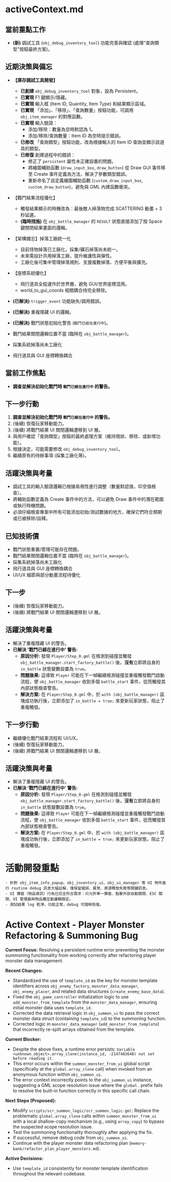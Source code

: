 # activeContext.md

## 當前重點工作
- **(新)** 調試工具 (`obj_debug_inventory_tool`) 功能完善與確認 (處理"查詢類型"按鈕最終方案)。


## 近期決策與備忘
- **【庫存調試工具開發】**
    - **已創建** `obj_debug_inventory_tool` 對象，設為 Persistent。
    - **已實現** F1 鍵顯示/隱藏。
    - **已實現** 輸入框 (Item ID, Quantity, Item Type) 和結果顯示區域。
    - **已實現** 「添加」、「移除」、「查詢數量」按鈕功能，可調用 `obj_item_manager` 的對應函數。
    - **已實現** 輸入驗證：
        - 添加/移除：數量為空時默認為 1。
        - 添加/移除/查詢數量：Item ID 為空時提示錯誤。
    - **已修改** 「查詢類型」按鈕功能，改為根據輸入的 Item ID 查詢並顯示該道具的類型。
    - **已修復** 創建過程中的錯誤：
        - 修正了 `persistent` 屬性未正確設置的問題。
        - 將繪圖輔助函數 (`draw_input_box`, `draw_button`) 從 Draw GUI 事件移至 Create 事件定義為方法，解決了參數類型錯誤。
        - 重新命名了自定義繪圖輔助函數 (`custom_draw_input_box`, `custom_draw_button`)，避免與 GML 內建函數衝突。
- 【戰鬥結果流程優化】
    - 觸發結果顯示的時機改為：最後敵人掉落物完成 SCATTERING 動畫 + 3 秒延遲。
    - **(臨時措施)** 在 `obj_battle_manager` 的 `RESULT` 狀態直接添加了按 Space 鍵關閉結果畫面的邏輯。
    
- 【架構備忘】掉落工廠統一化
  - 目前怪物掉落已工廠化，採集/礦石掉落尚未統一。
  - 未來需設計共用掉落工廠，提升維護性與彈性。
  - 工廠化後可集中管理掉落規則、支援複數掉落、方便平衡與擴充。

- 【座標系統優化】
  - 飛行道具全程運作於世界層，避免 GUI/世界座標混用。
  - world_to_gui_coords 相關耦合待完全移除。
- **(已解決)** `trigger_event` 功能缺失/調用錯誤。
- **(已解決)** 重複隱藏 UI 的邏輯。
- **(已解決)** 戰鬥狀態初始化警告 (`戰鬥已經在進行中`)。
- 戰鬥結果關閉邏輯位置不當 (臨時在 `obj_battle_manager`)。
- 採集系統掉落尚未工廠化
- 飛行道具與 GUI 座標轉換耦合

## 當前工作焦點
- **調查並解決初始化戰鬥時 `戰鬥已經在進行中` 的警告。**


## 下一步行動
1.  **調查並解決初始化戰鬥時 `戰鬥已經在進行中` 的警告。**
2.  (後續) 恢復玩家移動能力。
3.  (後續) 將戰鬥結果 UI 關閉邏輯遷移到 UI 層。
4.  與用戶確認「查詢類型」按鈕的最終處理方案（維持現狀、移除、或新增功能）。
5.  根據決定，可能需要修改 `obj_debug_inventory_tool`。
6.  繼續原有的待辦事項 (採集工廠化等)。

## 活躍決策與考量
- 調試工具的輸入驗證邏輯已根據易用性進行調整（數量默認值，ID空值檢查）。
- 將輔助函數定義為 Create 事件中的方法，可以避免 Draw 事件中的潛在範圍或執行時機問題。
- 必須仔細檢查專案中所有可能添加初始/測試數據的地方，確保它們符合預期或已被移除/註釋。

## 已知技術債
- 戰鬥狀態重置/管理可能存在問題。
- 戰鬥結果關閉邏輯位置不當 (臨時在 `obj_battle_manager`)。
- 採集系統掉落尚未工廠化
- 飛行道具與 GUI 座標轉換耦合
- UI/UX 細節與部分動畫流程待優化

## 下一步
- (後續) 恢復玩家移動能力。
- (後續) 將戰鬥結果 UI 關閉邏輯遷移到 UI 層。

## 活躍決策與考量
- 解決了重複隱藏 UI 的警告。
- **已解決 '戰鬥已經在進行中' 警告:**
    - **原因分析:** 發現 `Player/Step_0.gml` 在檢測到碰撞並觸發 `obj_battle_manager.start_factory_battle()` 後，**沒有**立即將自身的 `in_battle` 狀態變數設置為 `true`。
    - **問題後果:** 這導致 `Player` 可能在下一幀繼續檢測碰撞並重複觸發戰鬥啟動流程，使 `obj_battle_manager` 收到多個 `battle_start` 事件，從而觸發其內部狀態檢查警告。
    - **解決方案:** 在 `Player/Step_0.gml` 中，於 `with (obj_battle_manager)` 區塊成功執行後，立即添加了 `in_battle = true;` 來更新玩家狀態，阻止了重複觸發。

## 下一步行動
- 繼續優化戰鬥結束流程和 UI/UX。
- (後續) 恢復玩家移動能力。
- (後續) 將戰鬥結果 UI 關閉邏輯遷移到 UI 層。

## 活躍決策與考量
- 解決了重複隱藏 UI 的警告。
- **已解決 '戰鬥已經在進行中' 警告:**
    - **原因分析:** 發現 `Player/Step_0.gml` 在檢測到碰撞並觸發 `obj_battle_manager.start_factory_battle()` 後，**沒有**立即將自身的 `in_battle` 狀態變數設置為 `true`。
    - **問題後果:** 這導致 `Player` 可能在下一幀繼續檢測碰撞並重複觸發戰鬥啟動流程，使 `obj_battle_manager` 收到多個 `battle_start` 事件，從而觸發其內部狀態檢查警告。
    - **解決方案:** 在 `Player/Step_0.gml` 中，於 `with (obj_battle_manager)` 區塊成功執行後，立即添加了 `in_battle = true;` 來更新玩家狀態，阻止了重複觸發。

# 活動開發重點
    - 針對 obj_item_info_popup、obj_inventory_ui、obj_ui_manager 等 UI 物件進行 routine debug 訊息大幅註解，僅保留錯誤、異常、資源釋放失敗等關鍵訊息。
    - UI 彈窗（物品資訊）行為已完全符合需求：只允許單一彈窗、點擊外部自動關閉、ESC 關閉、UI 管理器與物品欄互動邏輯穩定。
    - 測試結果 log 乾淨，功能正常，debug 可隨時恢復。

# Active Context - Player Monster Refactoring & Summoning Bug

**Current Focus:** Resolving a persistent runtime error preventing the monster summoning functionality from working correctly after refactoring player monster data management.

**Recent Changes:**
*   Standardized the use of `template_id` as the key for monster template identifiers across `obj_enemy_factory`, `monster_data_manager`, `obj_enemy_placer`, and related data structures (`create_enemy_base_data`).
*   Fixed the `obj_game_controller` initialization logic to use `add_monster_from_template` from the `monster_data_manager`, ensuring initial monster data uses `template_id`.
*   Corrected the data retrieval logic in `obj_summon_ui` to pass the correct monster data struct (containing `template_id`) to the summoning function.
*   Corrected logic in `monster_data_manager` (`add_monster_from_template`) that incorrectly re-split arrays obtained from the template.

**Current Blocker:**
*   Despite the above fixes, a runtime error persists: `Variable <unknown_object>.array_clone(instance_id, -2147483648) not set before reading it.`
*   This error occurs within the `summon_monster_from_ui` global script (specifically at the `global.array_clone` call) when invoked from an anonymous function within `obj_summon_ui`.
*   The error context incorrectly points to the `obj_summon_ui` instance, suggesting a GML scope resolution issue where the `global.` prefix fails to resolve the built-in function correctly in this specific call chain.

**Next Steps (Proposed):**
*   Modify `scripts/scr_summon_logic/scr_summon_logic.gml`: Replace the problematic `global.array_clone` calls within `summon_monster_from_ui` with a local shallow-copy mechanism (e.g., using `array_copy`) to bypass the suspected scope resolution issue.
*   Test the summoning functionality thoroughly after applying the fix.
*   If successful, remove debug code from `obj_summon_ui`.
*   Continue with the player monster data refactoring plan (`memory-bank/refactor_plan_player_monsters.md`).

**Active Decisions:**
*   Use `template_id` consistently for monster template identification throughout the relevant codebase.


